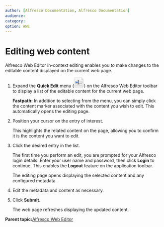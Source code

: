 ```yaml
---
author: [Alfresco Documentation, Alfresco Documentation]
audience: 
category: 
option: AWE
---
```


# Editing web content

Alfresco Web Editor in-context editing enables you to make changes to the editable content displayed on the current web page.

1.  Expand the **Quick Edit** menu \(![](../images/awe-incontext-edit.png)\) on the Alfresco Web Editor toolbar to display a list of the editable content for the current web page.

    **Fastpath:** In addition to selecting from the menu, you can simply click the content marker associated with the content you wish to edit. This automatically opens the editing page.

2.  Position your cursor on the entry of interest.

    This highlights the related content on the page, allowing you to confirm it is the content you want to edit.

3.  Click the desired entry in the list.

    The first time you perform an edit, you are prompted for your Alfresco login details. Enter your user name and password, then click **Login** to continue. This enables the **Logout** feature on the application toolbar.

    The editing page opens displaying the selected content and any configured metadata.

4.  Edit the metadata and content as necessary.

5.  Click **Submit**.

    The web page refreshes displaying the updated content.


**Parent topic:**[Alfresco Web Editor](../concepts/awe-introduction.md)

